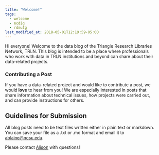 ```yaml
---
title: "Welcome!"
tags:
  - welcome
  - ncdig
  - rdmutg
last_modified_at: 2018-05-01T12:19:59-05:00
---
```


Hi everyone! Welcome to the data blog of the Triangle Research Libraries Network, TRLN. This blog is intended to be a place where professionals who work with data in TRLN institutions and beyond can share about their data-related projects.

### Contributing a Post
If you have a data-related project and would like to contribute a post, we would **love** to hear from you! We are especially interested in posts that share information about technical issues, how projects were carried out, and can provide instructions for others.

## Guidelines for Submission
All blog posts need to be text files written either in plain text or markdown. You can save your file as a .txt or .md format and email it to [ablaine@ncsu.edu](mailto:ablaine@ncsu.edu).

Please contact [Alison](mailto:ablaine@ncsu.edu) with questions!
